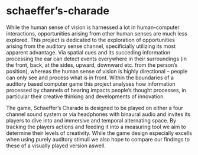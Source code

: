 # schaeffer’s-charade

While the human sense of vision is harnessed a lot in human-computer interactions, opportunities arising from other human senses are much less explored. This project is dedicated to the exploration of opportunities arising from the auditory sense channel, specificially utilizing its most apparent advantage. Via spatial cues and its succeding information processing the ear can detect events everywhere in their surroundings (in the front, back, at the sides, upward, downward etc. from the person’s position), whereas the human sense of vision is highly directional – people can only see and process what is in front. Within the boundaries of a auditory based computer game this project analyses how information processed by channels of hearing impacts people’s thought processes, in particular their creative thinking and developments of innovation.

The game, Schaeffer’s Charade is designed to be played on either a four channel sound system or via headphones with binaural audio and invites its players to dive into and immersive and temporal alternating space. By tracking the players actions and feeding it into a measuring tool we aim to determine their levels of creativity. While the game design especially excells when using purely auditory stimuli we also hope to compare our findings to these of a visually played version aswell.
